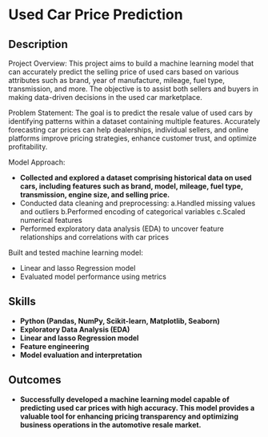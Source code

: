 <h1>Used Car Price Prediction</h1>


<h2>Description</h2>
Project Overview:
This project aims to build a machine learning model that can accurately predict the selling price of used cars based on various attributes such as brand, year of manufacture, mileage, fuel type, transmission, and more. The objective is to assist both sellers and buyers in making data-driven decisions in the used car marketplace.

Problem Statement:
The goal is to predict the resale value of used cars by identifying patterns within a dataset containing multiple features. Accurately forecasting car prices can help dealerships, individual sellers, and online platforms improve pricing strategies, enhance customer trust, and optimize profitability.

Model Approach:
- <b>Collected and explored a dataset comprising historical data on used cars, including features such as brand, model, mileage, fuel type, transmission, engine size, and selling price.</b>
- </b>Conducted data cleaning and preprocessing: a.Handled missing values and outliers b.Performed encoding of categorical variables c.Scaled numerical features</b>
- </b>Performed exploratory data analysis (EDA) to uncover feature relationships and correlations with car prices</b>

Built and tested  machine learning model: </b>
- </b>Linear and lasso Regression model</b>
- </b>Evaluated model performance using metrics </b>



<h2>Skills </h2>

- <b>Python (Pandas, NumPy, Scikit-learn, Matplotlib, Seaborn)</b>
- <b>Exploratory Data Analysis (EDA)</b>
- <b>Linear and lasso Regression model</b>
- <b>Feature engineering</b>
- <b>Model evaluation and interpretation</b>

<h2>Outcomes </h2>

- <b>Successfully developed a machine learning model capable of predicting used car prices with high accuracy. This model provides a valuable tool for enhancing pricing transparency and optimizing business operations in the automotive resale market.</b>
